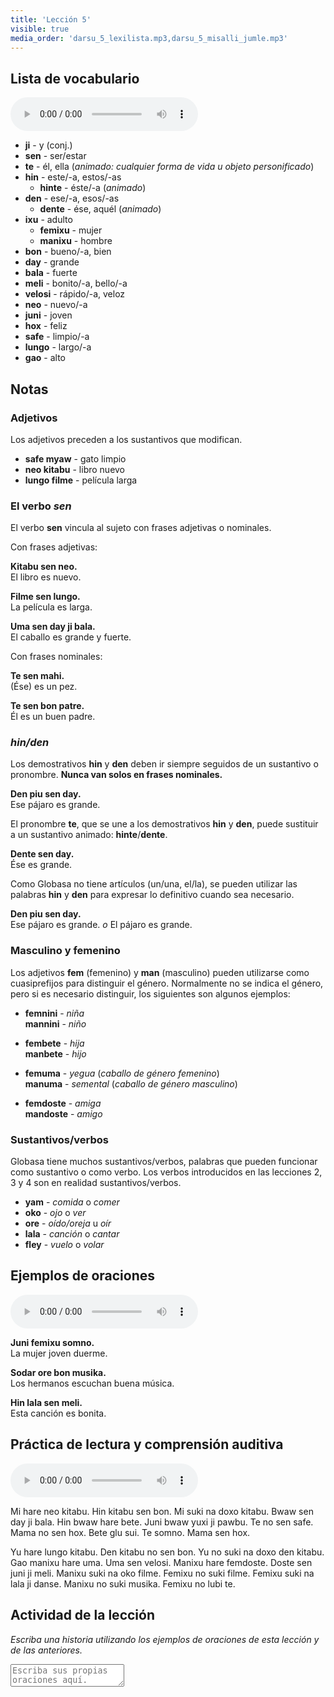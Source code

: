 ```yaml
---
title: 'Lección 5'
visible: true
media_order: 'darsu_5_lexilista.mp3,darsu_5_misalli_jumle.mp3'
---
```


## Lista de vocabulario

<audio controls>
 <source src="/darsu/05/darsu_5_lexilista.mp3" type="audio/mp3" />
 <p>Su agente de usuario no es compatible con el elemento de audio HTML5.</p>
</audio>

* **ji** - y (conj.)
* **sen** - ser/estar
* **te** - él, ella (_animado: cualquier forma de vida u objeto
personificado_)
* **hin** - este/-a, estos/-as
  * **hinte** - éste/-a (_animado_)
* **den** - ese/-a, esos/-as
  * **dente** - ése, aquél (_animado_)
* **ixu** - adulto  
  * **femixu** - mujer  
  * **manixu** - hombre
* **bon** - bueno/-a, bien
* **day** - grande
* **bala** - fuerte
* **meli** - bonito/-a, bello/-a
* **velosi** - rápido/-a, veloz
* **neo** - nuevo/-a
* **juni** - joven
* **hox** - feliz
* **safe** - limpio/-a
* **lungo** - largo/-a
* **gao** - alto

## Notas

### Adjetivos

Los adjetivos preceden a los sustantivos que modifican.

* **safe myaw** - gato limpio
* **neo kitabu** - libro nuevo
* **lungo filme** - película larga

### El verbo _sen_

El verbo **sen** vincula al sujeto con frases adjetivas o nominales.

Con frases adjetivas:

**Kitabu sen neo.**  
El libro es nuevo.

**Filme sen lungo.**   
La película es larga.

**Uma sen day ji bala.**  
El caballo es grande y fuerte.

Con frases nominales:

**Te sen mahi.**  
(Ése) es un pez.

**Te sen bon patre.**  
Él es un buen padre.

### _hin/den_

Los demostrativos **hin** y **den** deben ir siempre seguidos de un sustantivo o pronombre. **Nunca van solos en frases nominales.**

**Den piu sen day.**  
Ese pájaro es grande.

El pronombre **te**, que se une a los demostrativos **hin** y **den**, puede sustituir a un sustantivo animado: **hinte**/**dente**.

**Dente sen day.**  
Ése es grande.

Como Globasa no tiene artículos (un/una, el/la), se pueden utilizar las palabras **hin** y **den** para expresar lo definitivo cuando sea necesario.

**Den piu sen day.**  
Ese pájaro es grande. _o_ El pájaro es grande.
 
### Masculino y femenino

Los adjetivos **fem** (femenino) y **man** (masculino) pueden utilizarse como cuasiprefijos para distinguir el género. Normalmente no se indica el género, pero si es necesario distinguir, los siguientes son algunos ejemplos:

* **femnini** - _niña_  
**mannini** - _niño_

* **fembete** - _hija_  
**manbete** - _hijo_

* **femuma** - _yegua_ (_caballo de género femenino_)  
**manuma** - _semental_ (_caballo de género masculino_)

* **femdoste** - _amiga_  
**mandoste** - _amigo_ 

### Sustantivos/verbos

Globasa tiene muchos sustantivos/verbos, palabras que pueden funcionar como sustantivo o como verbo. Los verbos introducidos en las lecciones 2, 3 y 4 son en realidad sustantivos/verbos.

* **yam** - _comida_ o _comer_
* **oko** - _ojo_ o _ver_
* **ore** - _oído/oreja_ u _oír_
* **lala** -  _canción_ o _cantar_
* **fley** - _vuelo_ o _volar_

## Ejemplos de oraciones

<audio controls>
 <source src="/darsu/05/darsu_5_misalli_jumle.mp3" type="audio/mp3" />
 <p>Su agente de usuario no es compatible con el elemento de audio HTML5.</p>
</audio>

**Juni femixu somno.**  
La mujer joven duerme.

**Sodar ore bon musika.**  
Los hermanos escuchan buena música.

**Hin lala sen meli.**  
Esta canción es bonita.

## Práctica de lectura y comprensión auditiva

<audio controls>
 <source src="/darsu/05/darsu_05_doxoli_abyasa.mp3" type="audio/mp3" />
 <p>Su agente de usuario no es compatible con el elemento de audio HTML5.</p>
</audio>

Mi hare neo kitabu. Hin kitabu sen bon. Mi suki na doxo kitabu. Bwaw sen day ji bala. Hin bwaw hare bete. Juni bwaw yuxi ji pawbu. Te no sen safe. Mama no sen hox. Bete glu sui. Te somno. Mama sen hox. 

Yu hare lungo kitabu. Den kitabu no sen bon. Yu no suki na doxo den kitabu. Gao manixu hare uma. Uma sen velosi. Manixu hare femdoste. Doste sen juni ji meli. Manixu suki na oko filme. Femixu no suki filme. Femixu suki na lala ji danse. Manixu no suki musika. Femixu no lubi te.

## Actividad de la lección

_Escriba una historia utilizando los ejemplos de oraciones de esta lección y de las anteriores._

<textarea width="100%" spellcheck="false" placeholder="Escriba sus propias oraciones aquí."></textarea>